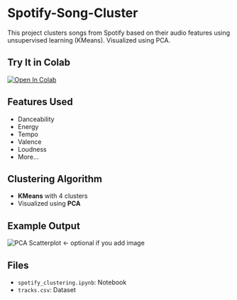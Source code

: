 # Spotify-Song-Cluster

This project clusters songs from Spotify based on their audio features using unsupervised learning (KMeans). Visualized using PCA.

## Try It in Colab
[![Open In Colab](https://colab.research.google.com/assets/colab-badge.svg)](https://colab.research.google.com/drive/1fhQg-2brIfrZbeVvE8Rq5OEUctV9-d8u#scrollTo=4o-fAKR0TwNw)

## Features Used
- Danceability
- Energy
- Tempo
- Valence
- Loudness
- More...

## Clustering Algorithm
- **KMeans** with 4 clusters
- Visualized using **PCA**

## Example Output
![PCA Scatterplot](example_output.png) ← optional if you add image

## Files
- `spotify_clustering.ipynb`: Notebook
- `tracks.csv`: Dataset
